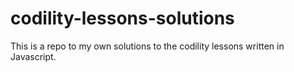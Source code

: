 # codility-lessons-solutions
This is a repo to my own solutions to the codility lessons written in Javascript.
